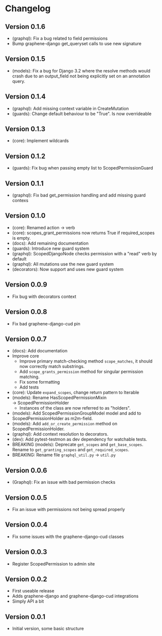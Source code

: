 
# Changelog

## Version 0.1.6
* (graphql): Fix a bug related to field permissions
* Bump graphene-django get_queryset calls to use new signature

## Version 0.1.5
* (models): Fix a bug for Django 3.2 where the resolve methods would crash due to an output_field not being explicitly set on an annotation query.

## Version 0.1.4
* (graphql): Add missing context variable in CreateMutation
* (guards): Change default behaviour to be "True". Is now overrideable

## Version 0.1.3
* (core): Implement wildcards

## Version 0.1.2
* (guards): Fix bug when passing empty list to ScopedPermissionGuard

## Version 0.1.1
* (graphql): Fix bad get_permission handling and add missing guard contexs

## Version 0.1.0

* (core): Renamed action → verb
* (core): scopes_grant_permissions now returns True if required_scopes is empty.
* (docs): Add remaining documentation
* (guards): Introduce new guard system
* (graphql): ScopedDjangoNode checks permission with a "read" verb by default
* (graphql): All mutations use the new guard system
* (decorators): Now support and uses new guard system

## Version 0.0.9
* Fix bug with decorators context

## Version 0.0.8
* Fix bad graphene-django-cud pin

## Version 0.0.7
* (docs): Add documentation
* Improve core
	- Improve primary match-checking method `scope_matches`, it should now
	correctly match substrings.
	- Add `scope_grants_permission` method for singular permission matching.
	- Fix some formatting
	- Add tests
* (core): Update `expand_scopes`, change return pattern to Iterable
* (models): Rename HasScopedPermissionMixin → ScopedPermissionHolder
	- Instances of the class are now referred to as "holders".
* (models): Add ScopedPermissionGroupModel model and add to ScopedPermissionHolder as m2m-field.
* (models): Add `add_or_create_permission` method on ScopedPermissionHolder.
* (graphql): Add context resolution to decorators.
* (dev): Add pytest-testmon as dev dependency for watchable tests.
* BREAKING (models): Deprecate `get_scopes` and `get_base_scopes`. Rename to `get_granting_scopes` and `get_required_scopes`.
* BREAKING: Rename file `graphql_util.py` → `util.py`


## Version 0.0.6
* (Graphql): Fix an issue with bad permission checks

## Version 0.0.5
* Fix an issue with permissions not being spread properly

## Version 0.0.4
* Fix some issues with the graphene-django-cud classes

## Version 0.0.3
* Register ScopedPermission to admin site

## Version 0.0.2
* First useable release
* Adds graphene-django and graphene-django-cud integrations
* Simply API a bit

## Version 0.0.1
* Initial version, some basic structure
